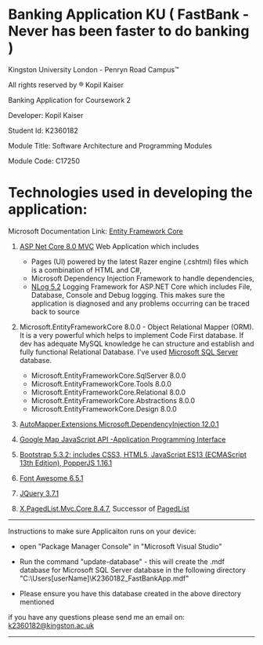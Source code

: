 # Banking Application KU ( FastBank - Never has been faster to do banking )

Kingston University London - Penryn Road Campus™ 

All rights reserved by ® Kopil Kaiser

Banking Application for Coursework 2 

Developer: Kopil Kaiser

Student Id: K2360182

Module Title: Software Architecture and Programming Modules 

Module Code: C17250

# Technologies used in developing the application:

Microsoft Documentation Link: [Entity Framework Core](https://learn.microsoft.com/en-us/ef/core/)
1. [ASP Net Core 8.0 MVC](https://learn.microsoft.com/en-us/aspnet/core/mvc/overview?view=aspnetcore-8.0#aspnet-core-mvc) 
 Web Application which includes
	- Pages (UI) powered by the latest Razer engine (.cshtml) files which is a combination of HTML and C#,
 	- Microsoft Dependency Injection Framework to handle dependencies,
  	- [NLog 5.2]([url](https://github.com/nlog/nlog/wiki)) Logging Framework for ASP.NET Core which includes File, Database, Console and Debug logging. This makes sure the application is diagnosed and any problems occurring can be traced back to source

1. Microsoft.EntityFrameworkCore 8.0.0 - Object Relational Mapper (ORM). It is a very powerful which helps to implement Code First database. If dev has adequate MySQL knowledge he can structure and establish and fully functional Relational Database. I've used [Microsoft SQL Server](https://learn.microsoft.com/en-us/sql/relational-databases/databases/databases?view=sql-server-ver16) database. 
	- Microsoft.EntityFrameworkCore.SqlServer 8.0.0
 	- Microsoft.EntityFrameworkCore.Tools 8.0.0
  	- Microsoft.EntityFrameworkCore.Relational 8.0.0
   	- Microsoft.EntityFrameworkCore.Abstractions 8.0.0
   	- Microsoft.EntityFrameworkCore.Design 8.0.0
  
1. [AutoMapper.Extensions.Microsoft.DependencyInjection 12.0.1](https://github.com/AutoMapper/AutoMapper.Extensions.Microsoft.DependencyInjection)
   
1. [Google Map JavaScript API -Application Programming Interface](https://developers.google.com/maps/documentation/javascript/overview)

1. [Bootstrap 5.3.2: includes CSS3, HTML5, JavaScript ES13 (ECMAScript 13th Edition), PopperJS 1.16.1](https://getbootstrap.com/docs/5.3/getting-started/introduction/)

1. [Font Awesome 6.5.1](https://fontawesome.com/download)
1. [JQuery 3.7.1](https://api.jquery.com/)

1. [X.PagedList.Mvc.Core 8.4.7](https://github.com/dncuug/X.PagedList), Successor of [PagedList](https://github.com/troygoode/PagedList)
***
Instructions to make sure Applicaiton runs on your device:

* open "Package Manager Console" in "Microsoft Visual Studio"

* Run the command "update-database" - this will create the .mdf database for Microsoft SQL Server database in the following directory "C:\Users\[userName]\K2360182_FastBankApp.mdf" 

* Please ensure you have this database created in the above directory mentioned

if you have any questions please send me an email on: k2360182@kingston.ac.uk 
***
